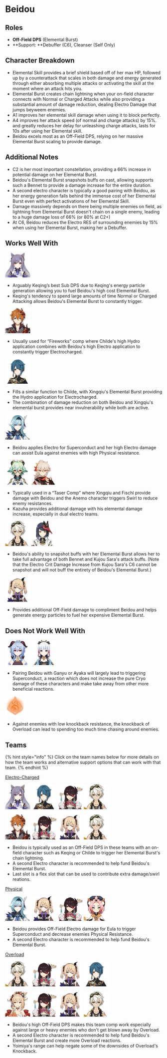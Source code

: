 # Beidou

## Roles

* **Off-Field DPS** (Elemental Burst)
* \*\*Support: \*\*Debuffer (C6), Cleanser (Self Only)

## Character Breakdown

* Elemental Skill provides a brief shield based off of her max HP, followed up by a counterattack that scales in both damage and energy generated through either absorbing multiple attacks or activating the skill at the moment where an attack hits you.
* Elemental Burst creates chain lightning when your on-field character connects with Normal or Charged Attacks while also providing a substantial amount of damage reduction, dealing Electro Damage that jumps beyweem enemies.
* A1 improves her elemental skill damage when using it to block perfectly.
* A4 improves her attack speed (of normal and charge attacks) by 15%. and greatly reduces her delay for unleashing charge attacks, lasts for 10s after using her Elemental skill.
* Beidou excels most as an Off-Field DPS, relying on her massive Elemental Burst scaling to provide damage.

## Additional Notes

* C2 is her most important constellation, providing a 66% increase in potential damage on her Elemental Burst.
* Beidou's Elemental Burst snapshots buffs on cast, allowing supports such a Bennet to provide a damage increase for the entire duration.
* A second electro character is typically a good pairing with Beidou, as her energy generation falls behind the immense cost of her Elemental Burst even with perfect activations of her Elemental Skill.
* Damage massively depends on there being multiple enemies on field, as lightning from Elemental Burst doesn't chain on a single enemy, leading to a huge damage loss of 66% (or 80% at C2+)
* At C6, Beidou reduces the Electro RES of surrounding enemies by 15% when using her Elemental Burst, making her a Debuffer.

## Works Well With

![](../../.gitbook/assets/UI_AvatarIcon_Keqing.png)

* Arguably Keqing’s best Sub DPS due to Keqing's energy particle generation allowing you to fuel Beidou's high cost Elemental Burst.
* Keqing's tendency to spend large amounts of time Normal or Charged Attacking allows Beidou's Elemental Burst to constantly trigger.

![](../../.gitbook/assets/ui_avataricon_tartaglia.png)

* Usually used for “Fireworks” comp where Childe's high Hydro application combines with Beidou's high Electro application to constantly trigger Electrocharged.

![](../../.gitbook/assets/UI_AvatarIcon_Xingqiu.png)

* Fills a similar function to Childe, with Xingqiu's Elemental Burst providing the Hydro application for Electrocharged.
* The combination of damage reduction on both Beidou and Xingqiu's elemental burst provides near invulnerability while both are active.

![](../../.gitbook/assets/UI_AvatarIcon_Eula.png)

* Beidou applies Electro for Superconduct and her high Electro damage can assist Eula against enemies with high Physical resistance.

![](../../.gitbook/assets/image.png)![](<../../.gitbook/assets/image (2).png>)

* Typically used in a “Taser Comp” where Xingqiu and Fischl provide damage with Beidou and the Anemo character triggers Swirl to reduce enemy resistances.
* Kazuha provides additional damage with his elemental damage increase, especially in dual electro teams.

![](../../.gitbook/assets/UI_AvatarIcon_Bennett.png)![](../../.gitbook/assets/UI_AvatarIcon_Sara.png)

* Beidou's ability to snapshot buffs with her Elemental Burst allows her to take full advantage of both Bennet and Kujou Sara's attack buffs. (Note that the Electro Crit Damage Increase from Kujou Sara's C6 cannot be snapshot and will not buff the entirety of Beidou's Elemental Burst.)

![](../../.gitbook/assets/UI_AvatarIcon_Fischl.png)

* Provides additional Off-Field damage to compliment Beidou and helps generate energy particles to fuel her expensive Elemental Burst.

## Does Not Work Well With

![](../../.gitbook/assets/UI_AvatarIcon_Ganyu.png) ![](../../.gitbook/assets/UI_AvatarIcon_Ayaka.png)

* Pairing Beidou with Ganyu or Ayaka will largely lead to triggering Superconduct, a reaction which does not increase the pure Cryo damage of these characters and make take away from other more beneficial reactions.

![](../../.gitbook/assets/Element_Pyro.webp)

* Against enemies with low knockback resistance, the knockback of Overload can lead to spending too much time chasing around enemies.

## Teams

{% hint style="info" %}
Click on the team names below for more details on how the team works and alternative support options that can work with that team.
{% endhint %}

[Electro-Charged](../../teams/electro-charged.md)

![](../../.gitbook/assets/UI_AvatarIcon_Keqing.png) ![](../../.gitbook/assets/UI_AvatarIcon_Xingqiu.png) ![](../../.gitbook/assets/UI_AvatarIcon_Beidou.png) ![](../../.gitbook/assets/UI_AvatarIcon_Bennett.png)

![](../../.gitbook/assets/ui_avataricon_tartaglia.png) ![](../../.gitbook/assets/UI_AvatarIcon_Beidou.png) ![](../../.gitbook/assets/UI_AvatarIcon_Fischl.png) ![](../../.gitbook/assets/UI_AvatarIcon_Bennett.png)

* Beidou is typically used as an Off-Field DPS in these teams with an on-field character such as Keqing or Childe to trigger her Elemental Burst's chain lightning.
* A second Electro character is recommended to help fund Beidou's Elemental Burst.
* Last slot is a flex slot that can be used to contribute extra damage/swirl reations.

[Physical](../../teams/physical.md)

![](../../.gitbook/assets/UI_AvatarIcon_Eula.png) ![](../../.gitbook/assets/UI_AvatarIcon_Fischl.png) ![](../../.gitbook/assets/UI_AvatarIcon_Beidou.png) ![](../../.gitbook/assets/UI_AvatarIcon_Diona.png)

* Beidou provides Off-Field Electro damage for Eula to trigger Superconduct and decrease enemies Physical Resistance.
* A second Electro character is recommended to help fund Beidou's Elemental Burst.

[Overload](../../teams/overload.md)

![](../../.gitbook/assets/UI_AvatarIcon_Bennett.png) ![](../../.gitbook/assets/UI_AvatarIcon_Beidou.png) ![](../../.gitbook/assets/UI_AvatarIcon_Fischl.png) ![](../../.gitbook/assets/UI_AvatarIcon_Xingqiu.png)

![](../../.gitbook/assets/UI_AvatarIcon_Yoimiya.png) ![](../../.gitbook/assets/UI_AvatarIcon_Beidou.png) ![](../../.gitbook/assets/UI_AvatarIcon_Fischl.png) ![](../../.gitbook/assets/UI_AvatarIcon_Bennett.png)

* Beidou's high Off-Field DPS makes this team comp work especially against large or heavy enemies who don't get blown away by Overload.
* A second Electro character is recommended to help fund Beidou's Elemental Burst and create more Overload reactions.
* Yoimiya's range can help negate some of the downsides of Overload's Knockback.
